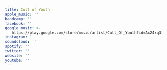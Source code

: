 ```yaml
---
title: Cult of Youth
apple_music: ''
bandcamp: ''
facebook: ''
google_music: >-
   https://play.google.com/store/music/artist/Cult_Of_Youth?id=Ax24xq3lyblmyjlbeiw6owee45a
instagram: ''
soundcloud: ''
spotify: ''
twitter: ''
website: ''
youtube: ''
---
```

